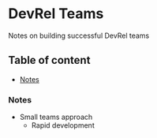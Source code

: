 # DevRel Teams

Notes on building successful DevRel teams

## Table of content

* [Notes](#notes) <br>

### Notes

- Small teams approach
  - Rapid development

